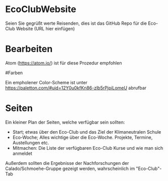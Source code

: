 # EcoClubWebsite

Seien Sie gegrüßt werte Reisenden,
dies ist das GitHub Repo für die Eco-Club Website (URL hier einfügen)

# Bearbeiten

Atom (https://atom.io/) ist für diese Prozedur empfohlen

#Farben

Ein empholener Color-Scheme ist unter https://paletton.com/#uid=12Y0u0kfKn86-zlb5rPjpiLomeU abrufbar

# Seiten

Ein kleiner Plan der Seiten, welche verfügbar sein sollten:

  - Start; etwas über den Eco-Club und das Ziel der Klimaneutralen Schule
  - Eco-Woche; Alles wichtige über die Eco-Woche. Projekte, Termine, Austellungen etc.
  - Mitmachen: Die Liste der verfügbaren Eco-Club Kurse und wie man sich anmeldet

Außerdem sollten die Ergebnisse der Nachforschungen der Calado/Schmoehe-Gruppe gezeigt werden, wahrscheinlich im "Eco-Club"-Tab
